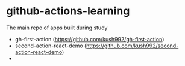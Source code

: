 # github-actions-learning
The main repo of apps built during study

- gh-first-action (https://github.com/kush992/gh-first-action)
- second-action-react-demo (https://github.com/kush992/second-action-react-demo)
- 
  
